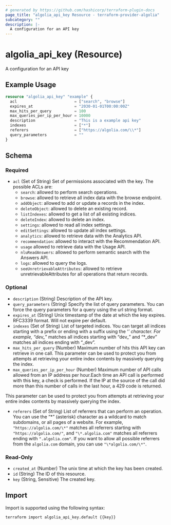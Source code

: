```yaml
---
# generated by https://github.com/hashicorp/terraform-plugin-docs
page_title: "algolia_api_key Resource - terraform-provider-algolia"
subcategory: ""
description: |-
  A configuration for an API key
---
```


# algolia_api_key (Resource)

A configuration for an API key

## Example Usage

```terraform
resource "algolia_api_key" "example" {
  acl                         = ["search", "browse"]
  expires_at                  = "2030-01-01T00:00:00Z"
  max_hits_per_query          = 100
  max_queries_per_ip_per_hour = 10000
  description                 = "This is a example api key"
  indexes                     = ["*"]
  referers                    = ["https://algolia.com/\\*"]
  query_parameters            = ""
}
```

<!-- schema generated by tfplugindocs -->
## Schema

### Required

- `acl` (Set of String) Set of permissions associated with the key.
The possible ACLs are:
  - `search`: allowed to perform search operations.
  - `browse`: allowed to retrieve all index data with the browse endpoint.
  - `addObject`: allowed to add or update a records in the index.
  - `deleteObject`: allowed to delete an existing record.
  - `listIndexes`: allowed to get a list of all existing indices.
  - `deleteIndex`: allowed to delete an index.
  - `settings`: allowed to read all index settings.
  - `editSettings`: allowed to update all index settings.
  - `analytics`: allowed to retrieve data with the Analytics API.
  - `recommendation`: allowed to interact with the Recommendation API.
  - `usage` allowed to retrieve data with the Usage API.
  - `nluReadAnswers`: allowed to perform semantic search with the Answers API.
  - `logs`: allowed to query the logs.
  - `seeUnretrievableAttributes`: allowed to retrieve unretrievableAttributes for all operations that return records.

### Optional

- `description` (String) Description of the API key.
- `query_parameters` (String) Specify the list of query parameters. You can force the query parameters for a query using the url string format.
- `expires_at` (String) Unix timestamp of the date at which the key expires. RFC3339 format. Will not expire per default.
- `indexes` (Set of String) List of targeted indices. You can target all indices starting with a prefix or ending with a suffix using the ‘*’ character. For example, “dev_*” matches all indices starting with “dev_” and “*_dev” matches all indices ending with “_dev”.
- `max_hits_per_query` (Number) Maximum number of hits this API key can retrieve in one call. This parameter can be used to protect you from attempts at retrieving your entire index contents by massively querying the index.
- `max_queries_per_ip_per_hour` (Number) Maximum number of API calls allowed from an IP address per hour.Each time an API call is performed with this key, a check is performed. If the IP at the source of the call did more than this number of calls in the last hour, a 429 code is returned.

This parameter can be used to protect you from attempts at retrieving your entire index contents by massively querying the index.
- `referers` (Set of String) List of referrers that can perform an operation. You can use the “*” (asterisk) character as a wildcard to match subdomains, or all pages of a website. For example, `"https://algolia.com/\*"` matches all referrers starting with `"https://algolia.com/"`, and `"\*.algolia.com"` matches all referrers ending with `".algolia.com"`. If you want to allow all possible referrers from the `algolia.com` domain, you can use `"\*algolia.com/\*"`.

### Read-Only

- `created_at` (Number) The unix time at which the key has been created.
- `id` (String) The ID of this resource.
- `key` (String, Sensitive) The created key.

## Import

Import is supported using the following syntax:

```shell
terraform import algolia_api_key.default {{key}}
```
